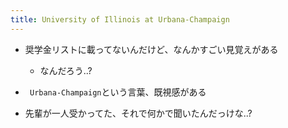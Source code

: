 ```yaml
---
title: University of Illinois at Urbana-Champaign
---
```


* 奨学金リストに載ってないんだけど、なんかすごい見覚えがある
  
  * なんだろう..?
* ` Urbana-Champaign`という言葉、既視感がある

* 先輩が一人受かってた、それで何かで聞いたんだっけな..?
